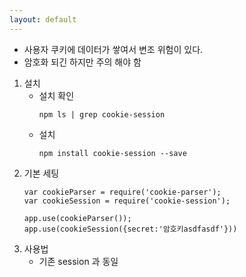 ```yaml
---
layout: default
---
```

- 사용자 쿠키에 데이터가 쌓여서 변조 위험이 있다.
- 암호화 되긴 하지만 주의 해야 함

1. 설치
    - 설치 확인 
        ```
        npm ls | grep cookie-session
        ```
    - 설치
        ```
        npm install cookie-session --save
        ```
2. 기본 세팅
    ```
    var cookieParser = require('cookie-parser');
    var cookieSession = require('cookie-session');

    app.use(cookieParser());
    app.use(cookieSession({secret:'암호키asdfasdf'}))    
    ```
3. 사용법 
    - 기존 session 과 동일



